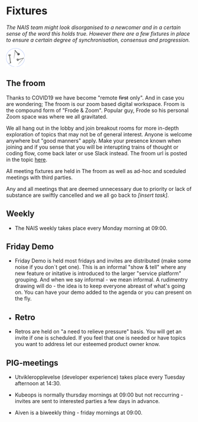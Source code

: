 # Fixtures

_The NAIS team might look disorganised to a newcomer and in a certain sense of the word this holds true. However there are a few fixtures in place to ensure a certain degree of synchronisation, consensus and progression._


<p align="left">
  <img width="50" height="50" src="/assets/fixtures.png">
</p>

## The froom

 Thanks to COVID19 we have become "remote ~~first~~ only". And in case you are wondering; The froom is our zoom based digital workspace. Froom is the compound form of "Frode & Zoom". Popular guy, Frode so his personal Zoom space was where we all gravitated.

We all hang out in the lobby and join breakout rooms for more in-depth exploration of topics that may not be of general interest.
Anyone is welcome anywhere but "good manners" apply.
Make your presence known when joining and if you sense that you will be interupting trains of thought or coding flow, come back later or use Slack instead.
The froom url is posted in the topic [here](https://nav-it.slack.com/archives/G013UH65QQZ). 

All meeting fixtures are held in The froom as well as ad-hoc and sceduled meetings with third parties.

Any and all meetings that are deemed unnecessary due to priority or lack of substance are swiftly cancelled and we all go back to _[insert task]_.
	
## Weekly 

- The NAIS weekly takes place every Monday morning at 09:00. 

## Friday Demo 

- Friday Demo is held most fridays and invites are distributed (make some noise if you don´t get one). This is an informal "show & tell" where any new feature or initative is introduced to the larger "service platform" grouping. And when we say informal - we mean informal. A rudimentry drawing will do - the idea is to keep everyone abreast of what's going on. You can have your demo added to the agenda or you can present on the fly.

- ## Retro
 
- Retros are held on "a need to relieve pressure" basis. You will get an invite if one is scheduled. If you feel that one is needed or have topics you want to address let our esteemed product owner know. 

## PIG-meetings 
 
- Utvikleropplevelse (developer experience) takes place every Tuesday afternoon at 14:30. 

- Kubeops is normally thursday mornings at 09:00 but not reccurring - invites are sent to interested parties a few days in advance.

- Aiven is a biweekly thing - friday mornings at 09:00.